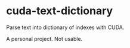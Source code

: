 # cuda-text-dictionary

Parse text into dictionary of indexes with CUDA.

A personal project. Not usable.
